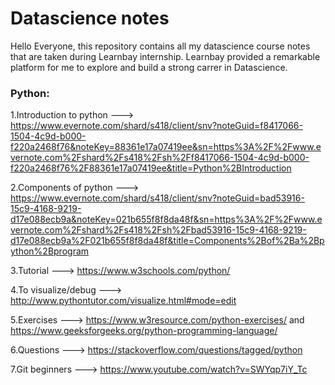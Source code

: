 # Datascience notes 
Hello Everyone, this repository contains all my datascience course notes that are taken during Learnbay internship. Learnbay provided a remarkable platform for me to explore and build a strong carrer in Datascience. 

### Python:

1.Introduction to python ---> https://www.evernote.com/shard/s418/client/snv?noteGuid=f8417066-1504-4c9d-b000-f220a2468f76&noteKey=88361e17a07419ee&sn=https%3A%2F%2Fwww.evernote.com%2Fshard%2Fs418%2Fsh%2Ff8417066-1504-4c9d-b000-f220a2468f76%2F88361e17a07419ee&title=Python%2BIntroduction

2.Components of python ---> https://www.evernote.com/shard/s418/client/snv?noteGuid=bad53916-15c9-4168-9219-d17e088ecb9a&noteKey=021b655f8f8da48f&sn=https%3A%2F%2Fwww.evernote.com%2Fshard%2Fs418%2Fsh%2Fbad53916-15c9-4168-9219-d17e088ecb9a%2F021b655f8f8da48f&title=Components%2Bof%2Ba%2Bpython%2Bprogram

3.Tutorial ---> https://www.w3schools.com/python/

4.To visualize/debug ---> http://www.pythontutor.com/visualize.html#mode=edit

5.Exercises ---> https://www.w3resource.com/python-exercises/ and https://www.geeksforgeeks.org/python-programming-language/

6.Questions ---> https://stackoverflow.com/questions/tagged/python

7.Git beginners ---> https://www.youtube.com/watch?v=SWYqp7iY_Tc
